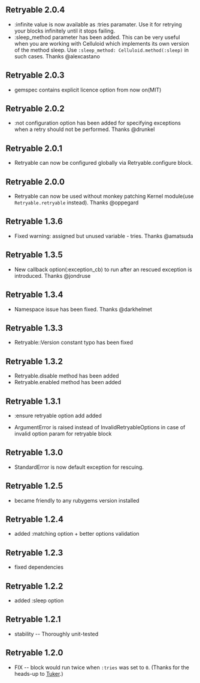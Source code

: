 ## Retryable 2.0.4 ##

*   :infinite value is now available as :tries paramater.  Use it for retrying your blocks infinitely until it stops failing.
*   :sleep_method parameter has been added. This can be very useful when you are working with Celluloid which implements its own version of the method sleep.
    Use `:sleep_method: Celluloid.method(:sleep)` in such cases.
    Thanks @alexcastano

## Retryable 2.0.3 ##

*   gemspec contains explicit licence option from now on(MIT)

## Retryable 2.0.2 ##

*   :not configuration option has been added for specifying exceptions
    when a retry should not be performed. Thanks @drunkel

## Retryable 2.0.1 ##

*   Retryable can now be configured globally via Retryable.configure block.

## Retryable 2.0.0 ##

*   Retryable can now be used without monkey patching Kernel module(use `Retryable.retryable` instead). Thanks @oppegard

## Retryable 1.3.6 ##

*   Fixed warning: assigned but unused variable - tries. Thanks @amatsuda

## Retryable 1.3.5 ##

*   New callback option(:exception_cb) to run after an rescued exception is introduced. Thanks @jondruse

## Retryable 1.3.4 ##

*   Namespace issue has been fixed. Thanks @darkhelmet

## Retryable 1.3.3 ##

*   Retryable::Version constant typo has been fixed

## Retryable 1.3.2 ##

*   Retryable.disable method has been added
*   Retryable.enabled method has been added

## Retryable 1.3.1 ##

*   :ensure retryable option add added

*   ArgumentError is raised instead of InvalidRetryableOptions in case of invalid option param for retryable block

## Retryable 1.3.0 ##

*   StandardError is now default exception for rescuing.

## Retryable 1.2.5 ##

*   became friendly to any rubygems version installed

## Retryable 1.2.4 ##

*   added :matching option + better options validation

## Retryable 1.2.3 ##

*   fixed dependencies

## Retryable 1.2.2 ##

*   added :sleep option

## Retryable 1.2.1 ##

*   stability -- Thoroughly unit-tested

## Retryable 1.2.0 ##

*   FIX -- block would run twice when `:tries` was set to `0`. (Thanks for the heads-up to [Tuker](http://github.com/tuker).)
